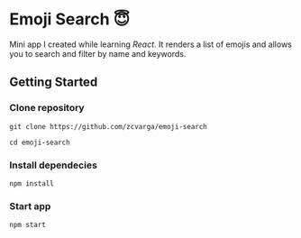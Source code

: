 # Emoji Search :innocent: 
Mini app I created while learning *React*. It renders a list of emojis and allows you to search and filter by name and keywords.

## Getting Started
### Clone repository
`git clone https://github.com/zcvarga/emoji-search `

`cd emoji-search `

### Install dependecies
`npm install`

### Start app
`npm start`

